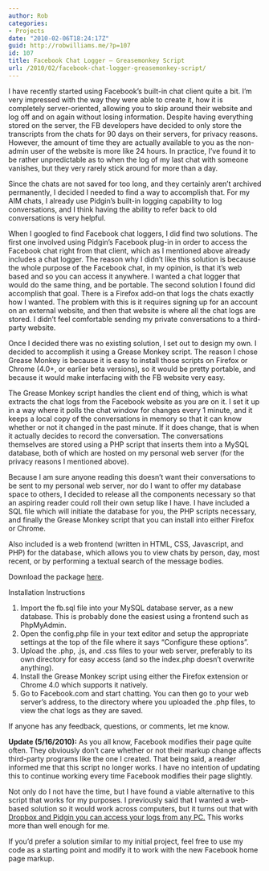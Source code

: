 ```yaml
---
author: Rob
categories:
- Projects
date: "2010-02-06T18:24:17Z"
guid: http://robwilliams.me/?p=107
id: 107
title: Facebook Chat Logger – Greasemonkey Script
url: /2010/02/facebook-chat-logger-greasemonkey-script/
---
```

I have recently started using Facebook’s built-in chat client quite a bit. I’m very impressed with the way they were able to create it, how it is completely server-oriented, allowing you to skip around their website and log off and on again without losing information. Despite having everything stored on the server, the FB developers have decided to only store the transcripts from the chats for 90 days on their servers, for privacy reasons. However, the amount of time they are actually available to you as the non-admin user of the website is more like 24 hours. In practice, I’ve found it to be rather unpredictable as to when the log of my last chat with someone vanishes, but they very rarely stick around for more than a day.

Since the chats are not saved for too long, and they certainly aren’t archived permanently, I decided I needed to find a way to accomplish that. For my AIM chats, I already use Pidgin’s built-in logging capability to log conversations, and I think having the ability to refer back to old conversations is very helpful.

When I googled to find Facebook chat loggers, I did find two solutions. The first one involved using Pidgin’s Facebook plug-in in order to access the Facebook chat right from that client, which as I mentioned above already includes a chat logger. The reason why I didn’t like this solution is because the whole purpose of the Facebook chat, in my opinion, is that it’s web based and so you can access it anywhere. I wanted a chat logger that would do the same thing, and be portable. The second solution I found did accomplish that goal. There is a Firefox add-on that logs the chats exactly how I wanted. The problem with this is it requires signing up for an account on an external website, and then that website is where all the chat logs are stored. I didn’t feel comfortable sending my private conversations to a third-party website.

Once I decided there was no existing solution, I set out to design my own. I decided to accomplish it using a Grease Monkey script. The reason I chose Grease Monkey is because it is easy to install those scripts on Firefox or Chrome (4.0+, or earlier beta versions), so it would be pretty portable, and because it would make interfacing with the FB website very easy.

The Grease Monkey script handles the client end of thing, which is what extracts the chat logs from the Facebook website as you are on it. I set it up in a way where it polls the chat window for changes every 1 minute, and it keeps a local copy of the conversations in memory so that it can know whether or not it changed in the past minute. If it does change, that is when it actually decides to record the conversation. The conversations themselves are stored using a PHP script that inserts them into a MySQL database, both of which are hosted on my personal web server (for the privacy reasons I mentioned above).

Because I am sure anyone reading this doesn’t want their conversations to be sent to my personal web server, nor do I want to offer my database space to others, I decided to release all the components necessary so that an aspiring reader could roll their own setup like I have. I have included a SQL file which will initiate the database for you, the PHP scripts necessary, and finally the Grease Monkey script that you can install into either Firefox or Chrome.

Also included is a web frontend (written in HTML, CSS, Javascript, and PHP) for the database, which allows you to view chats by person, day, most recent, or by performing a textual search of the message bodies.

Download the package [here](http://robwilliams.me/weekly/facebook_chat_logger.zip "Facebook Chat Logger").

Installation Instructions

  1. Import the fb.sql file into your MySQL database server, as a new database. This is probably done the easiest using a frontend such as PhpMyAdmin.
  2. Open the config.php file in your text editor and setup the appropriate settings at the top of the file where it says “Configure these options”.
  3. Upload the .php, .js, and .css files to your web server, preferably to its own directory for easy access (and so the index.php doesn’t overwrite anything).
  4. Install the Grease Monkey script using either the Firefox extension or Chrome 4.0 which supports it natively.
  5. Go to Facebook.com and start chatting. You can then go to your web server’s address, to the directory where you uploaded the .php files, to view the chat logs as they are saved.

If anyone has any feedback, questions, or comments, let me know.

**Update (5/16/2010):** As you all know, Facebook modifies their page quite often. They obviously don’t care whether or not their markup change affects third-party programs like the one I created. That being said, a reader informed me that this script no longer works. I have no intention of updating this to continue working every time Facebook modifies their page slightly.

Not only do I not have the time, but I have found a viable alternative to this script that works for my purposes. I previously said that I wanted a web-based solution so it would work across computers, but it turns out that with [Dropbox and Pidgin you can access your logs from any PC.](http://www.maximumpc.com/article/howtos/five_ways_use_dropbox_like_a_pro?page=0,1) This works more than well enough for me.

If you’d prefer a solution similar to my initial project, feel free to use my code as a starting point and modify it to work with the new Facebook home page markup.